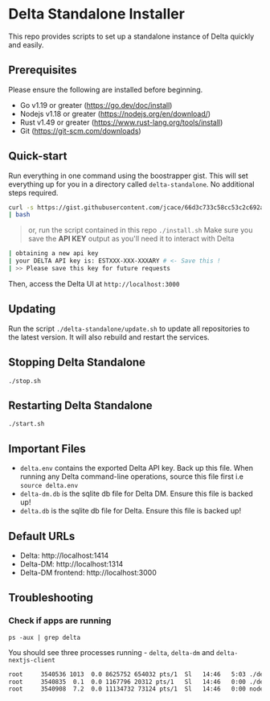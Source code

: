 # Delta Standalone Installer

This repo provides scripts to set up a standalone instance of Delta quickly and easily.
## Prerequisites
Please ensure the following are installed before beginning.

- Go v1.19 or greater (https://go.dev/doc/install)
- Nodejs v1.18 or greater (https://nodejs.org/en/download/)
- Rust v1.49 or greater (https://www.rust-lang.org/tools/install)
- Git (https://git-scm.com/downloads)


## Quick-start
Run everything in one command using the boostrapper gist. This will set everything up for you in a directory called `delta-standalone`. No additional steps required.

```bash
curl -s https://gist.githubusercontent.com/jcace/66d3c733c58cc53c2c692af547c875c7/raw/delta-standalone-bootstrap.sh?_=$(uuidgen) \
| bash
```

 > or, run the script contained in this repo `./install.sh` 
Make sure you save the **API KEY** output as you'll need it to interact with Delta

```bash
| obtaining a new api key
| your DELTA API key is: ESTXXX-XXX-XXXARY # <- Save this ! 
| >> Please save this key for future requests
```

Then, access the Delta UI at `http://localhost:3000` 

## Updating
Run the script `./delta-standalone/update.sh` to update all repositories to the latest version. It will also rebuild and restart the services. 


## Stopping Delta Standalone
`./stop.sh`

## Restarting Delta Standalone
`./start.sh`

## Important Files
- `delta.env` contains the exported Delta API key. Back up this file. When running any Delta command-line operations, source this file first i.e `source delta.env` 
- `delta-dm.db` is the sqlite db file for Delta DM. Ensure this file is backed up!
- `delta.db` is the sqlite db file for Delta. Ensure this file is backed up!

## Default URLs
- Delta: http://localhost:1414
- Delta-DM: http://localhost:1314
- Delta-DM frontend: http://localhost:3000


## Troubleshooting
### Check if apps are running
`ps -aux | grep delta`

You should see three processes running - `delta`, `delta-dm` and `delta-nextjs-client`
```bash
root     3540536 1013  0.0 8625752 654032 pts/1  Sl   14:46   5:03 ./delta/delta daemon --mode=standalone
root     3540835  0.1  0.0 1167796 20312 pts/1   Sl   14:46   0:00 ./delta-dm/delta-dm daemon
root     3540908  7.2  0.0 11134732 73124 pts/1  Sl   14:46   0:00 node /mnt/mnt_2/delta-standalone/delta-nextjs-client/node_modules/.bin/next start
```